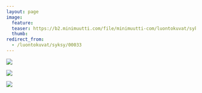 ```yaml
---
layout: page
image:
  feature:
  teaser: https://b2.minimuutti.com/file/minimuutti-com/luontokuvat/syksy/3/DS36903-245px.jpg
  thumb:
redirect_from:
  - /luontokuvat/syksy/00033
---
```


[![](https://b2.minimuutti.com/file/minimuutti-com/luontokuvat/syksy/3/DS36902-800px.jpg)](https://dl.dropboxusercontent.com/sh/ea1wtnz7z734o12/AABI4E235HVfXkmE9HghcGoCa/luontokuvat/syksy/3/DS36902.jpg)

[![](https://b2.minimuutti.com/file/minimuutti-com/luontokuvat/syksy/3/DS36903-800px.jpg)](https://dl.dropboxusercontent.com/sh/ea1wtnz7z734o12/AABWw2s8-Lvy1Jazl7Vy0lJFa/luontokuvat/syksy/3/DS36903.jpg)

[![](https://b2.minimuutti.com/file/minimuutti-com/luontokuvat/syksy/3/DS36900-800px.jpg)](https://dl.dropboxusercontent.com/sh/ea1wtnz7z734o12/AAAtIjuQzvVLBD6vNAvXA80ra/luontokuvat/syksy/3/DS36900.jpg)
